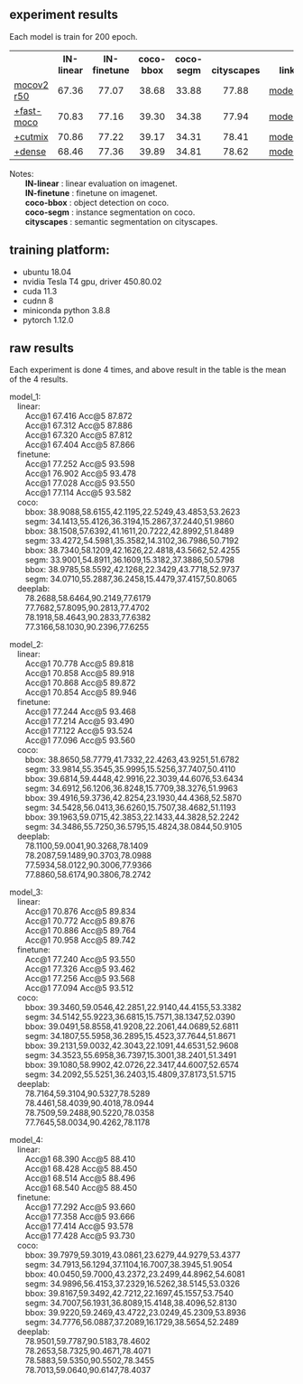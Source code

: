 
## experiment results

Each model is train for 200 epoch.  

<table><tbody>
<!-- START TABLE -->
<!-- TABLE HEADER -->
<th valign="bottom"></th>
<th valign="bottom">IN-linear</th>
<th valign="bottom">IN-finetune</th>
<th valign="bottom">coco-bbox</th>
<th valign="bottom">coco-segm</th>
<th valign="bottom">cityscapes</th>
<th valign="bottom">link</th>
<!-- TABLE BODY -->

<tr><td align="left"><a href="https://arxiv.org/abs/2003.04297">mocov2 r50</a></td>
<td align="center">67.36</td>
<td align="center">77.07</td>
<td align="center">38.68</td>
<td align="center">33.88</td>
<td align="center">77.88</td>
<td align="center"><a href="https://github.com/CoinCheung/SelfSup/releases/download/0.0.0/selfsup-model_1.tar">model_1</a></td>
</tr>

<tr><td align="left"><a href="https://arxiv.org/abs/2207.08220">+fast-moco</a></td>
<td align="center">70.83</td>
<td align="center">77.16</td>
<td align="center">39.30</td>
<td align="center">34.38</td>
<td align="center">77.94</td>
<td align="center"><a href="https://github.com/CoinCheung/SelfSup/releases/download/0.0.0/selfsup-model_2.tar">model_2</a></td>
</tr>

<tr><td align="left"><a href="https://arxiv.org/abs/2111.12309">+cutmix</a></td>
<td align="center">70.86</td>
<td align="center">77.22</td>
<td align="center">39.17</td>
<td align="center">34.31</td>
<td align="center">78.41</td>
<td align="center"><a href="https://github.com/CoinCheung/SelfSup/releases/download/0.0.0/selfsup-model_3.tar">model_3</a></td>
</tr>

<tr><td align="left"><a href="https://arxiv.org/abs/2011.09157">+dense</a></td>
<td align="center">68.46</td>
<td align="center">77.36</td>
<td align="center">39.89</td>
<td align="center">34.81</td>
<td align="center">78.62</td>
<td align="center"><a href="https://github.com/CoinCheung/SelfSup/releases/download/0.0.0/selfsup-model_4.tar">model_4</a></td>
</tr>
</tbody></table>


Notes:   
&#8195;&#8195;**IN-linear** : linear evaluation on imagenet.   
&#8195;&#8195;**IN-finetune** : finetune on imagenet.   
&#8195;&#8195;**coco-bbox** : object detection on coco.   
&#8195;&#8195;**coco-segm** : instance segmentation on coco.  
&#8195;&#8195;**cityscapes** : semantic segmentation on cityscapes.   


## training platform: 

* ubuntu 18.04
* nvidia Tesla T4 gpu, driver 450.80.02
* cuda 11.3
* cudnn 8
* miniconda python 3.8.8
* pytorch 1.12.0




## raw results
Each experiment is done 4 times, and above result in the table is the mean of the 4 results.  


model_1:   
&#8195;linear:  
&#8195;&#8195;Acc@1 67.416 Acc@5 87.872  
&#8195;&#8195;Acc@1 67.312 Acc@5 87.886  
&#8195;&#8195;Acc@1 67.320 Acc@5 87.812  
&#8195;&#8195;Acc@1 67.404 Acc@5 87.866  
&#8195;finetune:  
&#8195;&#8195;Acc@1 77.252 Acc@5 93.598  
&#8195;&#8195;Acc@1 76.902 Acc@5 93.478  
&#8195;&#8195;Acc@1 77.028 Acc@5 93.550  
&#8195;&#8195;Acc@1 77.114 Acc@5 93.582  
&#8195;coco:  
&#8195;&#8195;bbox: 38.9088,58.6155,42.1195,22.5249,43.4853,53.2623  
&#8195;&#8195;segm: 34.1413,55.4126,36.3194,15.2867,37.2440,51.9860  
&#8195;&#8195;bbox: 38.1508,57.6392,41.1611,20.7222,42.8992,51.8489  
&#8195;&#8195;segm: 33.4272,54.5981,35.3582,14.3102,36.7986,50.7192  
&#8195;&#8195;bbox: 38.7340,58.1209,42.1626,22.4818,43.5662,52.4255  
&#8195;&#8195;segm: 33.9001,54.8911,36.1609,15.3182,37.3886,50.5798  
&#8195;&#8195;bbox: 38.9785,58.5592,42.1268,22.3429,43.7718,52.9737  
&#8195;&#8195;segm: 34.0710,55.2887,36.2458,15.4479,37.4157,50.8065  
&#8195;deeplab:  
&#8195;&#8195;78.2688,58.6464,90.2149,77.6179  
&#8195;&#8195;77.7682,57.8095,90.2813,77.4702  
&#8195;&#8195;78.1918,58.4643,90.2833,77.6382  
&#8195;&#8195;77.3166,58.1030,90.2396,77.6255  
   
model_2:   
&#8195;linear:  
&#8195;&#8195;Acc@1 70.778 Acc@5 89.818  
&#8195;&#8195;Acc@1 70.858 Acc@5 89.918  
&#8195;&#8195;Acc@1 70.868 Acc@5 89.872  
&#8195;&#8195;Acc@1 70.854 Acc@5 89.946  
&#8195;finetune:  
&#8195;&#8195;Acc@1 77.244 Acc@5 93.468  
&#8195;&#8195;Acc@1 77.214 Acc@5 93.490  
&#8195;&#8195;Acc@1 77.122 Acc@5 93.524  
&#8195;&#8195;Acc@1 77.096 Acc@5 93.560  
&#8195;coco:  
&#8195;&#8195;bbox: 38.8650,58.7779,41.7332,22.4263,43.9251,51.6782  
&#8195;&#8195;segm: 33.9814,55.3545,35.9995,15.5256,37.7407,50.4110  
&#8195;&#8195;bbox: 39.6814,59.4448,42.9916,22.3039,44.6076,53.6434  
&#8195;&#8195;segm: 34.6912,56.1206,36.8248,15.7709,38.3276,51.9963  
&#8195;&#8195;bbox: 39.4916,59.3736,42.8254,23.1930,44.4368,52.5870  
&#8195;&#8195;segm: 34.5428,56.0413,36.6260,15.7507,38.4682,51.1193  
&#8195;&#8195;bbox: 39.1963,59.0715,42.3853,22.1433,44.3828,52.2242  
&#8195;&#8195;segm: 34.3486,55.7250,36.5795,15.4824,38.0844,50.9105  
&#8195;deeplab:  
&#8195;&#8195;78.1100,59.0041,90.3268,78.1409   
&#8195;&#8195;78.2087,59.1489,90.3703,78.0988  
&#8195;&#8195;77.5934,58.0122,90.3006,77.9366  
&#8195;&#8195;77.8860,58.6174,90.3806,78.2742  
    

model_3:   
&#8195;linear:  
&#8195;&#8195;Acc@1 70.876 Acc@5 89.834  
&#8195;&#8195;Acc@1 70.772 Acc@5 89.876   
&#8195;&#8195;Acc@1 70.886 Acc@5 89.764  
&#8195;&#8195;Acc@1 70.958 Acc@5 89.742  
&#8195;finetune:  
&#8195;&#8195;Acc@1 77.240 Acc@5 93.550   
&#8195;&#8195;Acc@1 77.326 Acc@5 93.462  
&#8195;&#8195;Acc@1 77.256 Acc@5 93.568  
&#8195;&#8195;Acc@1 77.094 Acc@5 93.512  
&#8195;coco:  
&#8195;&#8195;bbox: 39.3460,59.0546,42.2851,22.9140,44.4155,53.3382  
&#8195;&#8195;segm: 34.5142,55.9223,36.6815,15.7571,38.1347,52.0390  
&#8195;&#8195;bbox: 39.0491,58.8558,41.9208,22.2061,44.0689,52.6811  
&#8195;&#8195;segm: 34.1807,55.5958,36.2895,15.4523,37.7644,51.8671  
&#8195;&#8195;bbox: 39.2131,59.0032,42.3043,22.1091,44.6531,52.9608  
&#8195;&#8195;segm: 34.3523,55.6958,36.7397,15.3001,38.2401,51.3491  
&#8195;&#8195;bbox: 39.1080,58.9902,42.0726,22.3417,44.6007,52.6574  
&#8195;&#8195;segm: 34.2092,55.5251,36.2403,15.4809,37.8173,51.5715  
&#8195;deeplab:  
&#8195;&#8195;78.7164,59.3104,90.5327,78.5289  
&#8195;&#8195;78.4461,58.4039,90.4018,78.0944  
&#8195;&#8195;78.7509,59.2488,90.5220,78.0358  
&#8195;&#8195;77.7645,58.0034,90.4262,78.1178  


model_4:  
&#8195;linear:  
&#8195;&#8195;Acc@1 68.390 Acc@5 88.410  
&#8195;&#8195;Acc@1 68.428 Acc@5 88.450  
&#8195;&#8195;Acc@1 68.514 Acc@5 88.496  
&#8195;&#8195;Acc@1 68.540 Acc@5 88.450  
&#8195;finetune:  
&#8195;&#8195;Acc@1 77.292 Acc@5 93.660  
&#8195;&#8195;Acc@1 77.358 Acc@5 93.666  
&#8195;&#8195;Acc@1 77.414 Acc@5 93.578  
&#8195;&#8195;Acc@1 77.428 Acc@5 93.730  
&#8195;coco:  
&#8195;&#8195;bbox: 39.7979,59.3019,43.0861,23.6279,44.9279,53.4377  
&#8195;&#8195;segm: 34.7913,56.1294,37.1104,16.7007,38.3945,51.9054  
&#8195;&#8195;bbox: 40.0450,59.7000,43.2372,23.2499,44.8962,54.6081  
&#8195;&#8195;segm: 34.9896,56.4153,37.2329,16.5262,38.5145,53.0326  
&#8195;&#8195;bbox: 39.8167,59.3492,42.7212,22.1697,45.1557,53.7540  
&#8195;&#8195;segm: 34.7007,56.1931,36.8089,15.4148,38.4096,52.8130  
&#8195;&#8195;bbox: 39.9220,59.2469,43.4722,23.0249,45.2309,53.8936  
&#8195;&#8195;segm: 34.7776,56.0887,37.2089,16.1729,38.5654,52.2489  
&#8195;deeplab:  
&#8195;&#8195;78.9501,59.7787,90.5183,78.4602  
&#8195;&#8195;78.2653,58.7325,90.4671,78.4071  
&#8195;&#8195;78.5883,59.5350,90.5502,78.3455  
&#8195;&#8195;78.7013,59.0640,90.6147,78.4037  

